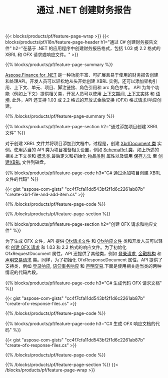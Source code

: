 ﻿---
title: 通过 .NET 创建财务报告
url: /zh/net/create/
description:  在 XBRL 中创建财务报告的 C# 代码，以及通过 .NET 库的 OFX 请求或响应文件。
---
{{< blocks/products/pf/feature-page-wrap >}}
{{< blocks/products/pf/i18n/feature-page-header h1="通过 C# 创建财务报告文件" h2="在基于 .NET 的应用程序中创建财务报告格式，包括 1.03 或 2.2 格式的 XBRL 和 OFX 请求或响应文件。" >}}

{{% blocks/products/pf/feature-page-summary %}}

[Aspose.Finance for .NET](https://products.aspose.com/finance/net/) 是一种功能丰富、可扩展且易于使用的财务报告创建和处理API。开发人员可以轻松地从头开始创建 XBRL 实例，还可以添加架构引用、上下文、单元、项目、脚注链接、角色引用和 
arc 角色参考。 API 为每个功能（例如上下文）提供相关类，开发人员可以使用 [上下文期间](https://apireference.aspose.com/finance/net/aspose.finance.xbrl/contextperiod), [上下文实体](https://apireference.aspose.com/finance/net/aspose.finance.xbrl/contextentity) 和 [语境](https://apireference.aspose.com/finance/net/aspose.finance.xbrl/context). 
此外，API 还支持 1.03 或 2.2 格式的开放式金融交换 (OFX) 格式请求/响应创建。

{{% /blocks/products/pf/feature-page-summary %}}

{{% blocks/products/pf/feature-page-section h2="通过添加项目创建 XBRL 文件" %}}

对于创建 XBRL 文件并将项目添加到文档中，过程是，创建 [XbrlDocument 类](https://apireference.aspose.com/finance/net/aspose.finance.xbrl/xbrldocument) 实例。使用适当的 API 类为项目准备相关设置，例如 [SchemaRef 类](https://apireference.aspose.com/finance/net/aspose.finance.xbrl/schemaref)，如上所述的相关上下文类和 [概念类](https://apireference.aspose.com/finance/net/aspose.finance.xbrl/concept).最后定义和初始化 [物品类别](https://apireference.aspose.com/finance/net/aspose.finance.xbrl/item) 属性以及调用 [保存方法](https://apireference.aspose.com/finance/net/aspose.finance.xbrl.xbrldocument/save/methods/1) 至 [创建XBRL](https://products.aspose.com/finance/net/create/xbrl/) 文件到磁盘。

{{% blocks/products/pf/feature-page-code h3="C# 通过添加项目创建 XBRL 文件的代码" %}}

{{< gist "aspose-com-gists" "cc4f7cfa11dd543bf2f1d6c2261ab87b" "create-xbrl-file-and-add-item.cs" >}} 

{{% /blocks/products/pf/feature-page-code %}}

{{% /blocks/products/pf/feature-page-section %}}

{{% blocks/products/pf/feature-page-section h2="创建 OFX 请求和响应文件" %}}


为了生成 OFX 文件，API 提供 [Ofx请求文件](https://apireference.aspose.com/finance/net/aspose.finance.ofx/ofxrequestdocument) 和 [Ofx响应文件](https://apireference.aspose.com/finance/net/aspose.finance.ofx/ofxresponsedocument) 类和开发人员可以轻松 [创建 OFX 请求](https://products.aspose.com/finance/net/create/ofx-request/) 和 1.03 和 2.2 格式的响应文件。为了初始化 OfxRequestDocument 属性，API 还提供了其他类，例如 [登录请求](https://apireference.aspose.com/finance/net/aspose.finance.ofx.signon/signonrequest), [金融机构](https://apireference.aspose.com/finance/net/aspose.finance.ofx.signon/financialinstitution) 和 [声明交易请求](https://apireference.aspose.com/finance/net/aspose.finance.ofx.bank/statementtransactionrequest) 类。同样，为了初始化 OfxResponseDocument 属性，API 提供了支持类，例如 [登录响应](https://apireference.aspose.com/finance/net/aspose.finance.ofx.signon/signonresponse),  [语句事务响应](https://apireference.aspose.com/finance/net/aspose.finance.ofx.bank/statementtransactionresponse) 和 [声明交易](https://apireference.aspose.com/finance/net/aspose.finance.ofx/statementtransaction).下面是使用相关适当类的两种情况的代码片段。

{{% blocks/products/pf/feature-page-code h3="C# 生成代码 OFX 请求文档" %}}

{{< gist "aspose-com-gists" "cc4f7cfa11dd543bf2f1d6c2261ab87b" "create-ofx-response-files.cs" >}} 

{{% /blocks/products/pf/feature-page-code %}}

{{% blocks/products/pf/feature-page-code h3="C# 生成 OFX 响应文档的代码" %}}

{{< gist "aspose-com-gists" "cc4f7cfa11dd543bf2f1d6c2261ab87b" "create-ofx-response-files.cs" >}} 

{{% /blocks/products/pf/feature-page-code %}}

{{% /blocks/products/pf/feature-page-section %}}
{{< /blocks/products/pf/feature-page-wrap >}}